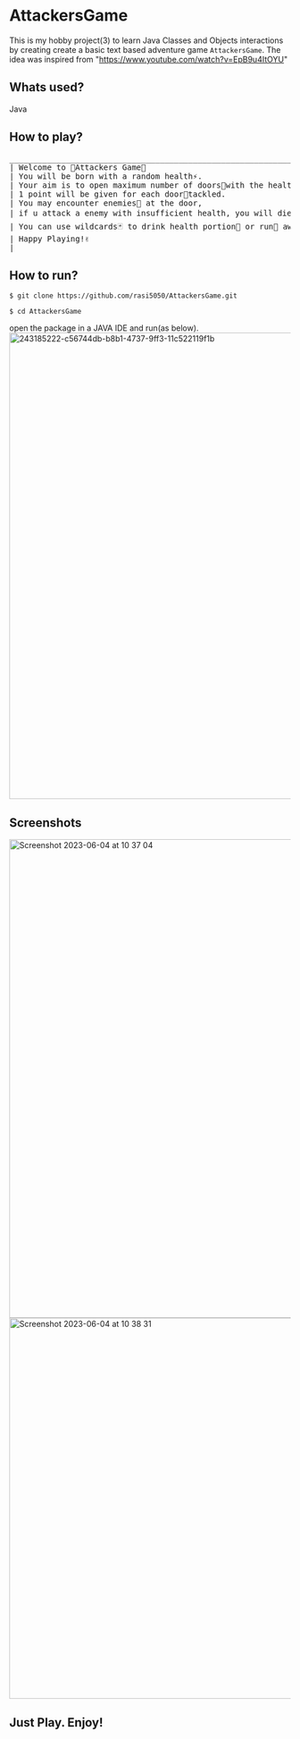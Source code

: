 # AttackersGame
This is my hobby project(3) to learn Java Classes and Objects interactions by creating create a basic text based adventure game `AttackersGame`.
The idea was inspired from "https://www.youtube.com/watch?v=EpB9u4ItOYU"


## Whats used?
Java 

## How to play?
<pre>
______________________________________________________________________________________________________
| Welcome to 🐲Attackers Game🐲                                                                       |
| You will be born with a random health⚡.                                                            |
| Your aim is to open maximum number of doors🚪with the health available.                             |
| 1 point will be given for each door🚪tackled.                                                       | 
| You may encounter enemies🐲 at the door,                                                            |
| if u attack a enemy with insufficient health, you will die🪦.                                       |
| You can use wildcards🃏 to drink health portion🍶 or run🏃 away, but only for a total of 3 times.    |
| Happy Playing!✌️                                                                                     |
|_____________________________________________________________________________________________________|
</pre>

## How to run?

`$ git clone https://github.com/rasi5050/AttackersGame.git`

`$ cd AttackersGame`

open the package in a JAVA IDE and run(as below).
<img width="835" alt="243185222-c56744db-b8b1-4737-9ff3-11c522119f1b" src="https://github.com/rasi5050/AttackersGame/assets/12760472/1a2151ce-d321-49f1-950b-58645dc260fa">


## Screenshots
<img width="857" alt="Screenshot 2023-06-04 at 10 37 04" src="https://github.com/rasi5050/AttackersGame/assets/12760472/6845b427-94a4-456d-b541-35078d753332">
<img width="682" alt="Screenshot 2023-06-04 at 10 38 31" src="https://github.com/rasi5050/AttackersGame/assets/12760472/2baee2c9-cb09-433f-8daa-0bccbc9a71f3">

## Just Play. Enjoy!
